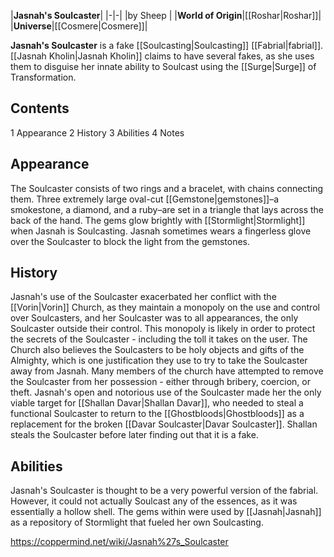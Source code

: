 |**Jasnah's Soulcaster**|
|-|-|
|by  Sheep |
|**World of Origin**|[[Roshar\|Roshar]]|
|**Universe**|[[Cosmere\|Cosmere]]|

**Jasnah's Soulcaster** is a fake [[Soulcasting\|Soulcasting]] [[Fabrial\|fabrial]]. [[Jasnah Kholin\|Jasnah Kholin]] claims to have several fakes, as she uses them to disguise her innate ability to Soulcast using the [[Surge\|Surge]] of Transformation.

## Contents

1 Appearance
2 History
3 Abilities
4 Notes


## Appearance
The Soulcaster consists of two rings and a bracelet, with chains connecting them. Three extremely large oval-cut [[Gemstone\|gemstones]]–a smokestone, a diamond, and a ruby–are set in a triangle that lays across the back of the hand. The gems glow brightly with [[Stormlight\|Stormlight]] when Jasnah is Soulcasting. Jasnah sometimes wears a fingerless glove over the Soulcaster to block the light from the gemstones.

## History
Jasnah's use of the Soulcaster exacerbated her conflict with the [[Vorin\|Vorin]] Church, as they maintain a monopoly on the use and control over Soulcasters, and her Soulcaster was to all appearances, the only Soulcaster outside their control. This monopoly is likely in order to protect the secrets of the Soulcaster - including the toll it takes on the user. The Church also believes the Soulcasters to be holy objects and gifts of the Almighty, which is one justification they use to try to take the Soulcaster away from Jasnah.  Many members of the church have attempted to remove the Soulcaster from her possession - either through bribery, coercion, or theft. 
Jasnah's open and notorious use of the Soulcaster made her the only viable target for [[Shallan Davar\|Shallan Davar]], who needed to steal a functional Soulcaster to return to the [[Ghostbloods\|Ghostbloods]] as a replacement for the broken [[Davar Soulcaster\|Davar Soulcaster]]. Shallan steals the Soulcaster before later finding out that it is a fake.

## Abilities
Jasnah's Soulcaster is thought to be a very powerful version of the fabrial. However, it could not actually Soulcast any of the essences, as it was essentially a hollow shell. The gems within were used by [[Jasnah\|Jasnah]] as a repository of Stormlight that fueled her own Soulcasting.



https://coppermind.net/wiki/Jasnah%27s_Soulcaster